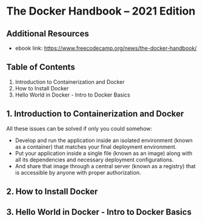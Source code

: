# The Docker Handbook – 2021 Edition

## Additional Resources

- ebook link: <https://www.freecodecamp.org/news/the-docker-handbook/>

## Table of Contents

1. Introduction to Containerization and Docker
2. How to Install Docker
3. Hello World in Docker - Intro to Docker Basics

## 1. Introduction to Containerization and Docker

All these issues can be solved if only you could somehow:

- Develop and run the application inside an isolated environment (known as a container) that matches your final deployment environment.
- Put your application inside a single file (known as an image) along with all its dependencies and necessary deployment configurations.
- And share that image through a central server (known as a registry) that is accessible by anyone with proper authorization.

## 2. How to Install Docker

## 3. Hello World in Docker - Intro to Docker Basics

